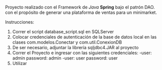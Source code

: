 Proyecto realizado con el Framework de *Java* **Spring** bajo el patrón DAO. con el propósito de generar una plataforma de ventas para un minimarket.

Instrucciones:
1. Correr el script database_script.sql en SQLServer
2. Colocar credenciales de autenticación de la base de datos local en las clases com.modelos.Conectar y com.util.ConexionDB
3. De ser necesario, adjuntar la librería sqljdbc4.JAR al proyecto
4. Correr el Proyecto e ingresar con las siguientes credenciales:
 -user: admin  password: admin
 -user: user   password: user
5. Utilizar

